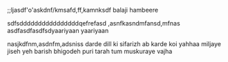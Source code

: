 
;;ljasdf'o'askdnf/kmsafd,ff,kamnksdf
balaji hambeere

sdfsddddddddddddddddqefrefasd
,asnfkasndmfansd,mfnas
asdfasdfasdfsdyaariyaan yaariyaan

nasjkdfnm,asdnfm,adsniss darde dill ki sifarizh
ab karde koi yahhaa
miljaye jiseh yeh barish
bhigodeh puri tarah
tum muskuraye vajha
